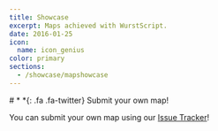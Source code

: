 ```yaml
---
title: Showcase
excerpt: Maps achieved with WurstScript.
date: 2016-01-25
icon:
  name: icon_genius
color: primary
sections:
  - /showcase/mapshowcase
---
```


<div class="jumbotron">
# *&nbsp;*{: .fa .fa-twitter} Submit your own map!

You can submit your own map using our [Issue Tracker](https://github.com/wurstscript/wurstscript.github.io/issues)!
</div>
